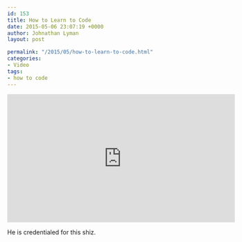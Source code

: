 ```yaml
---
id: 153
title: How to Learn to Code
date: 2015-05-06 23:07:19 +0000
author: Johnathan Lyman
layout: post

permalink: "/2015/05/how-to-learn-to-code.html"
categories:
- Video
tags:
- how to code
---
```

<iframe allowfullscreen frameborder="0" height="295" src="https://www.youtube.com/embed/mvK0UzFNw1Q?feature=oembed" width="525"></iframe>

He is credentialed for this shiz.